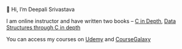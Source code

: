 👋 Hi, I’m Deepali Srivastava

I am online instructor and have written two books – [C in Depth]( https://www.amazon.in/C-Depth-Deepali-Srivastava/dp/8183330487/ref=sr_1_1?crid=21J4LKWL0F1LT&keywords=C+in+depth&qid=1644401153&sprefix=c+in+depth%2Caps%2C274&sr=8-1),  [Data Structures through C in depth]( https://www.amazon.in/Data-Structures-Through-C-Depth/dp/8176567418/ref=sr_1_2?crid=21J4LKWL0F1LT&keywords=C+in+depth&qid=1644401153&sprefix=c+in+depth%2Caps%2C274&sr=8-2)

You can access my courses on [Udemy]( https://www.udemy.com/user/deepalisrivastava/?src=sac&kw=Deepali) and [CourseGalaxy]( http://coursegalaxy.com/)
